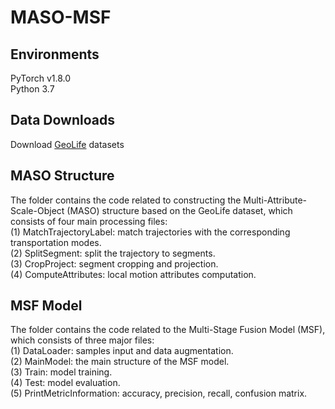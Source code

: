# MASO-MSF
## Environments
PyTorch v1.8.0  
Python 3.7  
## Data Downloads
Download [GeoLife](https://www.microsoft.com/en-us/download/details.aspx?id=52367) datasets 

## MASO Structure
The folder contains the code related to constructing the Multi-Attribute-Scale-Object (MASO) structure based on the GeoLife dataset, which consists of four main processing files:  
(1) MatchTrajectoryLabel: match trajectories with the corresponding transportation modes.  
(2) SplitSegment: split the trajectory to segments.  
(3) CropProject: segment cropping and projection.   
(4) ComputeAttributes: local motion attributes computation. 

## MSF Model
The folder contains the code related to the Multi-Stage Fusion Model (MSF), which consists of three major files:  
(1) DataLoader: samples input and data augmentation.  
(2) MainModel: the main structure of the MSF model.  
(3) Train: model training.    
(4) Test: model evaluation.  
(5) PrintMetricInformation: accuracy, precision, recall, confusion matrix.   
